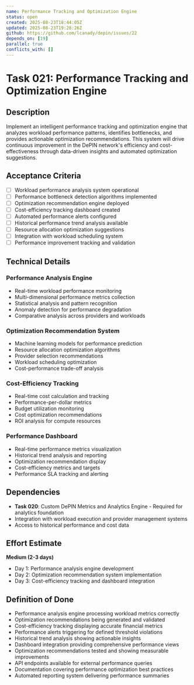 ```yaml
---
name: Performance Tracking and Optimization Engine
status: open
created: 2025-08-23T18:44:05Z
updated: 2025-08-23T19:28:26Z
github: https://github.com/lcanady/depin/issues/22
depends_on: [19]
parallel: true
conflicts_with: []
---
```


# Task 021: Performance Tracking and Optimization Engine

## Description

Implement an intelligent performance tracking and optimization engine that analyzes workload performance patterns, identifies bottlenecks, and provides actionable optimization recommendations. This system will drive continuous improvement in the DePIN network's efficiency and cost-effectiveness through data-driven insights and automated optimization suggestions.

## Acceptance Criteria

- [ ] Workload performance analysis system operational
- [ ] Performance bottleneck detection algorithms implemented
- [ ] Optimization recommendation engine deployed
- [ ] Cost-efficiency tracking dashboard created
- [ ] Automated performance alerts configured
- [ ] Historical performance trend analysis available
- [ ] Resource allocation optimization suggestions
- [ ] Integration with workload scheduling system
- [ ] Performance improvement tracking and validation

## Technical Details

### Performance Analysis Engine
- Real-time workload performance monitoring
- Multi-dimensional performance metrics collection
- Statistical analysis and pattern recognition
- Anomaly detection for performance degradation
- Comparative analysis across providers and workloads

### Optimization Recommendation System
- Machine learning models for performance prediction
- Resource allocation optimization algorithms
- Provider selection recommendations
- Workload scheduling optimization
- Cost-performance trade-off analysis

### Cost-Efficiency Tracking
- Real-time cost calculation and tracking
- Performance-per-dollar metrics
- Budget utilization monitoring
- Cost optimization recommendations
- ROI analysis for compute resources

### Performance Dashboard
- Real-time performance metrics visualization
- Historical trend analysis and reporting
- Optimization recommendation display
- Cost-efficiency metrics and targets
- Performance SLA tracking and alerting

## Dependencies

- **Task 020**: Custom DePIN Metrics and Analytics Engine - Required for analytics foundation
- Integration with workload execution and provider management systems
- Access to historical performance and cost data

## Effort Estimate

**Medium (2-3 days)**
- Day 1: Performance analysis engine development
- Day 2: Optimization recommendation system implementation
- Day 3: Cost-efficiency tracking and dashboard integration

## Definition of Done

- Performance analysis engine processing workload metrics correctly
- Optimization recommendations being generated and validated
- Cost-efficiency tracking displaying accurate financial metrics
- Performance alerts triggering for defined threshold violations
- Historical trend analysis showing actionable insights
- Dashboard integration providing comprehensive performance views
- Optimization recommendations tested and showing measurable improvements
- API endpoints available for external performance queries
- Documentation covering performance optimization best practices
- Automated reporting system delivering performance summaries
